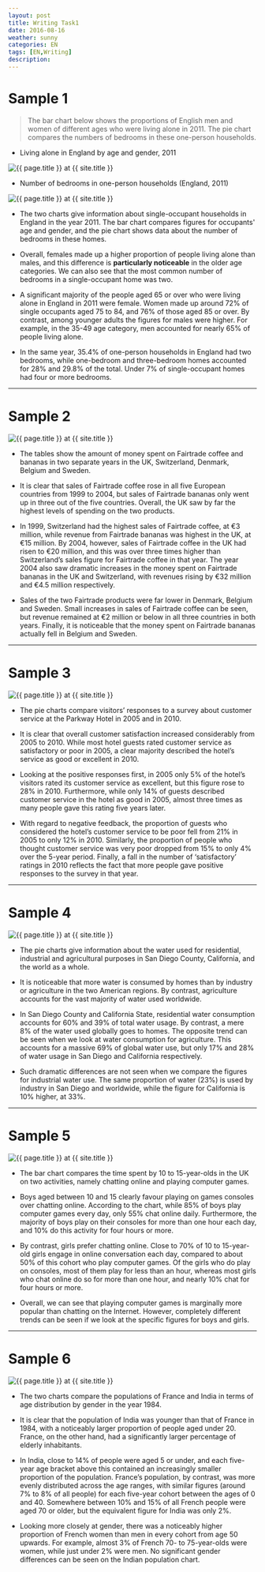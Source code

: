 ```yaml
---
layout: post
title: Writing Task1
date: 2016-08-16
weather: sunny
categories: EN
tags: [EN,Writing]
description: 
---
```


# Sample 1

> The bar chart below shows the proportions of English men and women of different ages who were living alone in 2011. The pie chart compares the numbers of bedrooms in these one-person households.

- Living alone in England by age and gender, 2011

<img src="{{ site.url }}/assets/img/2016-08-16-Writing-Task1/1-1.png" alt="{{ page.title }} at {{ site.title }}">

- Number of bedrooms in one-person households (England, 2011)

<img src="{{ site.url }}/assets/img/2016-08-16-Writing-Task1/1-2.png" alt="{{ page.title }} at {{ site.title }}">


- The two charts give information about single-occupant households in England in the year 2011. The bar chart compares figures for occupants' age and gender, and the pie chart shows data about the number of bedrooms in these homes.

- Overall, females made up a higher proportion of people living alone than males, and this difference is **particularly noticeable** in the older age categories. We can also see that the most common number of bedrooms in a single-occupant home was two.

- A significant majority of the people aged 65 or over who were living alone in England in 2011 were female. Women made up around 72% of single occupants aged 75 to 84, and 76% of those aged 85 or over. By contrast, among younger adults the figures for males were higher. For example, in the 35-49 age category, men accounted for nearly 65% of people living alone.

- In the same year, 35.4% of one-person households in England had two bedrooms, while one-bedroom and three-bedroom homes accounted for 28% and 29.8% of the total. Under 7% of single-occupant homes had four or more bedrooms.

---

# Sample 2

<img src="{{ site.url }}/assets/img/2016-08-16-Writing-Task1/2.png" alt="{{ page.title }} at {{ site.title }}">

- The tables show the amount of money spent on Fairtrade coffee and bananas in two separate years in the UK, Switzerland, Denmark, Belgium and Sweden.

- It is clear that sales of Fairtrade coffee rose in all five European countries from 1999 to 2004, but sales of Fairtrade bananas only went up in three out of the five countries. Overall, the UK saw by far the highest levels of spending on the two products.

- In 1999, Switzerland had the highest sales of Fairtrade coffee, at €3 million, while revenue from Fairtrade bananas was highest in the UK, at €15 million. By 2004, however, sales of Fairtrade coffee in the UK had risen to €20 million, and this was over three times higher than Switzerland’s sales figure for Fairtrade coffee in that year. The year 2004 also saw dramatic increases in the money spent on Fairtrade bananas in the UK and Switzerland, with revenues rising by €32 million and €4.5 million respectively.

- Sales of the two Fairtrade products were far lower in Denmark, Belgium and Sweden. Small increases in sales of Fairtrade coffee can be seen, but revenue remained at €2 million or below in all three countries in both years. Finally, it is noticeable that the money spent on Fairtrade bananas actually fell in Belgium and Sweden.

---

# Sample 3

<img src="{{ site.url }}/assets/img/2016-08-16-Writing-Task1/3.png" alt="{{ page.title }} at {{ site.title }}">


- The pie charts compare visitors’ responses to a survey about customer service at the Parkway Hotel in 2005 and in 2010.

- It is clear that overall customer satisfaction increased considerably from 2005 to 2010. While most hotel guests rated customer service as satisfactory or poor in 2005, a clear majority described the hotel’s service as good or excellent in 2010.

- Looking at the positive responses first, in 2005 only 5% of the hotel’s visitors rated its customer service as excellent, but this figure rose to 28% in 2010. Furthermore, while only 14% of guests described customer service in the hotel as good in 2005, almost three times as many people gave this rating five years later.

- With regard to negative feedback, the proportion of guests who considered the hotel’s customer service to be poor fell from 21% in 2005 to only 12% in 2010. Similarly, the proportion of people who thought customer service was very poor dropped from 15% to only 4% over the 5-year period. Finally, a fall in the number of ‘satisfactory’ ratings in 2010 reflects the fact that more people gave positive responses to the survey in that year.

---

# Sample 4

<img src="{{ site.url }}/assets/img/2016-08-16-Writing-Task1/4.png" alt="{{ page.title }} at {{ site.title }}">

- The pie charts give information about the water used for residential, industrial and agricultural purposes in San Diego County, California, and the world as a whole.

- It is noticeable that more water is consumed by homes than by industry or agriculture in the two American regions. By contrast, agriculture accounts for the vast majority of water used worldwide.

- In San Diego County and California State, residential water consumption accounts for 60% and 39% of total water usage. By contrast, a mere 8% of the water used globally goes to homes. The opposite trend can be seen when we look at water consumption for agriculture. This accounts for a massive 69% of global water use, but only 17% and 28% of water usage in San Diego and California respectively.

- Such dramatic differences are not seen when we compare the figures for industrial water use. The same proportion of water (23%) is used by industry in San Diego and worldwide, while the figure for California is 10% higher, at 33%.

---

# Sample 5

<img src="{{ site.url }}/assets/img/2016-08-16-Writing-Task1/5.png" alt="{{ page.title }} at {{ site.title }}">

- The bar chart compares the time spent by 10 to 15-year-olds in the UK on two activities, namely chatting online and playing computer games.

- Boys aged between 10 and 15 clearly favour playing on games consoles over chatting online. According to the chart, while 85% of boys play computer games every day, only 55% chat online daily. Furthermore, the majority of boys play on their consoles for more than one hour each day, and 10% do this activity for four hours or more.

- By contrast, girls prefer chatting online. Close to 70% of 10 to 15-year-old girls engage in online conversation each day, compared to about 50% of this cohort who play computer games. Of the girls who do play on consoles, most of them play for less than an hour, whereas most girls who chat online do so for more than one hour, and nearly 10% chat for four hours or more.

- Overall, we can see that playing computer games is marginally more popular than chatting on the Internet. However, completely different trends can be seen if we look at the specific figures for boys and girls.

---

# Sample 6

<img src="{{ site.url }}/assets/img/2016-08-16-Writing-Task1/6.gif" alt="{{ page.title }} at {{ site.title }}">

- The two charts compare the populations of France and India in terms of age distribution by gender in the year 1984.

- It is clear that the population of India was younger than that of France in 1984, with a noticeably larger proportion of people aged under 20. France, on the other hand, had a significantly larger percentage of elderly inhabitants.

- In India, close to 14% of people were aged 5 or under, and each five-year age bracket above this contained an increasingly smaller proportion of the population. France’s population, by contrast, was more evenly distributed across the age ranges, with similar figures (around 7% to 8% of all people) for each five-year cohort between the ages of 0 and 40. Somewhere between 10% and 15% of all French people were aged 70 or older, but the equivalent figure for India was only 2%.

- Looking more closely at gender, there was a noticeably higher proportion of French women than men in every cohort from age 50 upwards. For example, almost 3% of French 70- to 75-year-olds were women, while just under 2% were men. No significant gender differences can be seen on the Indian population chart.
